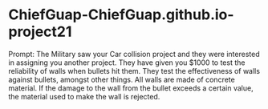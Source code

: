 # ChiefGuap-ChiefGuap.github.io-project21
Prompt: The Military saw your Car collision project and they were interested in assigning you another project. They have given you $1000 to test the reliability of walls when bullets hit them.  They test the effectiveness of walls against bullets, amongst other things. All walls are made of concrete material. If the damage to the wall from the bullet exceeds a certain value, the material used to make the wall is rejected.
